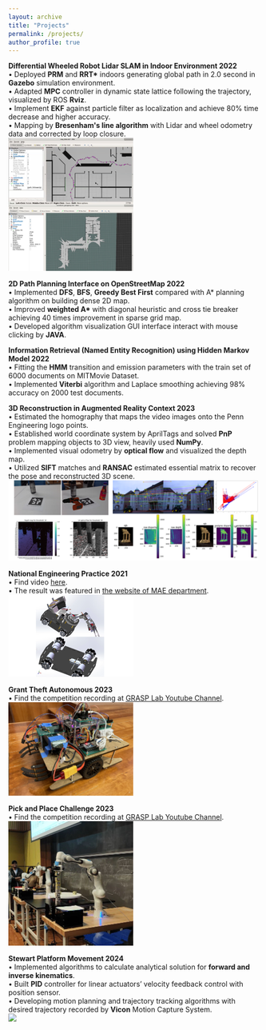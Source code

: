 ```yaml
---
layout: archive
title: "Projects"
permalink: /projects/
author_profile: true
---
```


**Differential Wheeled Robot Lidar SLAM in Indoor Environment 2022**  
• Deployed **PRM** and **RRT\*** indoors generating global path in 2.0 second in **Gazebo** simulation environment.  
• Adapted **MPC** controller in dynamic state lattice following the trajectory, visualized by ROS **Rviz**.  
• Implement **EKF** against particle filter as localization and achieve 80% time decrease and higher accuracy.  
• Mapping by **Bresenham's line algorithm** with Lidar and wheel odometry data and corrected by loop closure.  
<img src="../images/slam.png" width=250 />

**2D Path Planning Interface on OpenStreetMap 2022**  
• Implemented **DFS**, **BFS**, **Greedy Best First** compared with A\* planning algorithm on building dense 2D map.  
• Improved **weighted A\*** with diagonal heuristic and cross tie breaker achieving 40 times improvement in sparse grid map.  
• Developed algorithm visualization GUI interface interact with mouse clicking by **JAVA**.

**Information Retrieval (Named Entity Recognition) using Hidden Markov Model 2022**  
• Fitting the **HMM** transition and emission parameters with the train set of 6000 documents on MITMovie Dataset.  
• Implemented **Viterbi** algorithm and Laplace smoothing achieving 98% accuracy on 2000 test documents.

**3D Reconstruction in Augmented Reality Context 2023**  
• Estimated the homography that maps the video images onto the Penn Engineering logo points.  
• Established world coordinate system by AprilTags and solved **PnP** problem mapping objects to 3D view, heavily used **NumPy**.  
• Implemented visual odometry by **optical flow** and visualized the depth map.  
• Utilized **SIFT** matches and **RANSAC** estimated essential matrix to recover the pose and reconstructed 3D scene.  
<img src="../images/580.jpg" width=500 />

**National Engineering Practice 2021**  
• Find video [here](https://youtu.be/IHseo0RF8Oc).  
• The result was featured in [the website of MAE department](https://www4.mae.cuhk.edu.hk/newsnawards/silver-award-in-the-national-finals-of-the-2021-china-university-students-engineering-practice-and-innovation-ability-competition/).  
<img src="../images/car.png" width=250 />

**Grant Theft Autonomous 2023**  
• Find the competition recording at [GRASP Lab Youtube Channel](https://www.youtube.com/watch?v=Pt5Qd4mry5I&t=9516s).  
<img src="../images/510.jpg" width=250 />

**Pick and Place Challenge 2023**  
• Find the competition recording at [GRASP Lab Youtube Channel](https://www.youtube.com/watch?v=enAke8V9i44).  
<img src="../images/520.jpg" width=250 />

**Stewart Platform Movement 2024**  
• Implemented algorithms to calculate analytical solution for **forward and inverse kinematics**.  
• Built **PID** controller for linear actuators’ velocity feedback control with position sensor.  
• Developing motion planning and trajectory tracking algorithms with desired trajectory recorded by **Vicon** Motion Capture System.  
<img src="../images/stewart.jpeg" width=250 />
